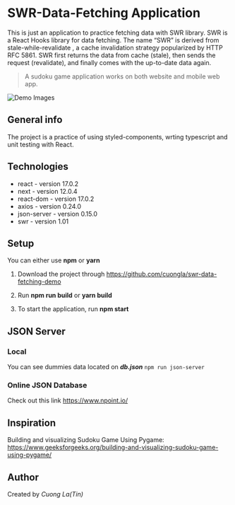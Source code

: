 # SWR-Data-Fetching Application

This is just an application to practice fetching data with SWR library. SWR is a React Hooks library for data fetching. The name “SWR” is derived from stale-while-revalidate , a cache invalidation strategy popularized by HTTP RFC 5861. SWR first returns the data from cache (stale), then sends the request (revalidate), and finally comes with the up-to-date data again.

> A sudoku game application works on both website and mobile web app.

![Demo Images](https://imgur.com/wdrL445)

## General info

The project is a practice of using styled-components, wrting typescript and unit testing with React.

## Technologies

- react - version 17.0.2
- next - version 12.0.4
- react-dom - version 17.0.2
- axios - version 0.24.0
- json-server - version 0.15.0
- swr - version 1.01

## Setup

You can either use **npm** or **yarn**

1. Download the project through https://github.com/cuongla/swr-data-fetching-demo

2. Run **npm run build** or **yarn build**

3. To start the application, run **npm start**

## JSON Server

### Local

You can see dummies data located on **_db.json_**
`npm run json-server`

### Online JSON Database

Check out this link https://www.npoint.io/

## Inspiration

Building and visualizing Sudoku Game Using Pygame:
https://www.geeksforgeeks.org/building-and-visualizing-sudoku-game-using-pygame/

## Author

Created by _Cuong La(Tin)_

